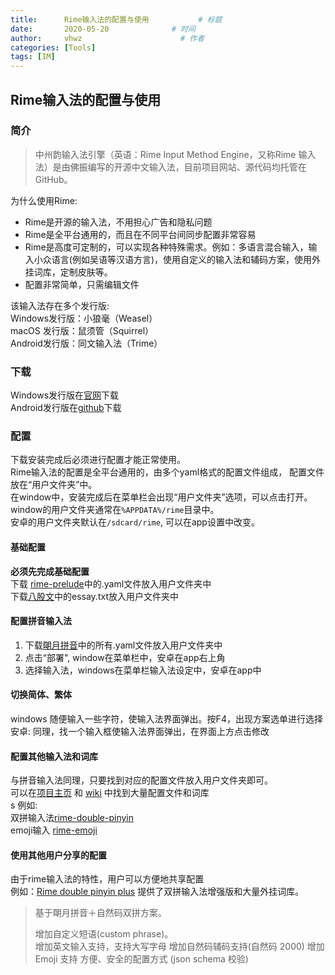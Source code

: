 ```yaml
---
title:      Rime输入法的配置与使用           # 标题 
date:       2020-05-20              # 时间
author:     vhwz                      # 作者
categories: [Tools]
tags: [IM]
---
```


## Rime输入法的配置与使用

### 简介

>中州韵输入法引擎（英语：Rime Input Method Engine，又称Rime 输入法）是由佛振编写的开源中文输入法，目前项目网站、源代码均托管在GitHub。

为什么使用Rime:  
- Rime是开源的输入法，不用担心广告和隐私问题  
- Rime是全平台通用的，而且在不同平台间同步配置非常容易  
- Rime是高度可定制的，可以实现各种特殊需求。例如：多语言混合输入，输入小众语言(例如吴语等汉语方言)，使用自定义的输入法和辅码方案，使用外挂词库，定制皮肤等。  
- 配置非常简单，只需编辑文件  

该输入法存在多个发行版:  
Windows发行版：小狼毫（Weasel）  
macOS 发行版：鼠须管（Squirrel）  
Android发行版：同文输入法（Trime）  

### 下载
Windows发行版在[官网](https://rime.im/)下载  
Android发行版在[github](https://github.com/osfans/trime/releases)下载

### 配置
下载安装完成后必须进行配置才能正常使用。  
Rime输入法的配置是全平台通用的，由多个yaml格式的配置文件组成， 配置文件放在“用户文件夹”中。  
在window中，安装完成后在菜单栏会出现“用户文件夹”选项，可以点击打开。window的用户文件夹通常在`%APPDATA%/rime`目录中。  
安卓的用户文件夹默认在`/sdcard/rime`, 可以在app设置中改变。  

#### 基础配置
**必须先完成基础配置**  
下载 [rime-prelude](https://github.com/rime/rime-prelude)中的.yaml文件放入用户文件夹中  
下载[八股文](https://github.com/rime/rime-essay)中的essay.txt放入用户文件夹中   

#### 配置拼音输入法

1. 下载[朙月拼音](https://github.com/rime/rime-luna-pinyin)中的所有.yaml文件放入用户文件夹中  
2. 点击“部署", window在菜单栏中，安卓在app右上角  
3. 选择输入法，windows在菜单栏输入法设定中，安卓在app中  

#### 切换简体、繁体

windows 随便输入一些字符，使输入法界面弹出。按F4，出现方案选单进行选择  
安卓: 同理，找一个输入框使输入法界面弹出，在界面上方点击修改  

#### 配置其他输入法和词库

与拼音输入法同理，只要找到对应的配置文件放入用户文件夹即可。   
可以在[项目主页](https://github.com/rime) 和 [wiki](https://github.com/rime/home/wiki) 中找到大量配置文件和词库  
s
例如:  
双拼输入法[rime-double-pinyin](https://github.com/rime/rime-double-pinyin)  
emoji输入 [rime-emoji](https://github.com/rime/rime-emoji)  

#### 使用其他用户分享的配置

由于rime输入法的特性，用户可以方便地共享配置  
例如：[Rime double pinyin plus](https://github.com/mutoe/rime) 提供了双拼输入法增强版和大量外挂词库。  
> 基于朙月拼音＋自然码双拼方案。
>
> 增加自定义短语(custom phrase)。  
> 增加英文输入支持，支持大写字母
> 增加自然码辅码支持(自然码 2000)
> 增加 Emoji 支持
> 方便、安全的配置方式 (json schema 校验)  

